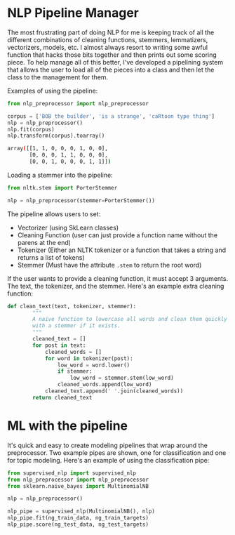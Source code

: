 # NLP Pipeline Manager

The most frustrating part of doing NLP for me is keeping track of all the
different combinations of cleaning functions, stemmers, lemmatizers,
vectorizers, models, etc. I almost always resort to writing some awful
function that hacks those bits together and then prints out some scoring
piece. To help manage all of this better, I've developed a pipelining system
that allows the user to load all of the pieces into a class and then let the
class to the management for them. 

Examples of using the pipeline:

```python
from nlp_preprocessor import nlp_preprocessor

corpus = ['BOB the builder', 'is a strange', 'caRtoon type thing']
nlp = nlp_preprocessor()
nlp.fit(corpus)
nlp.transform(corpus).toarray()
```

```bash
array([[1, 1, 0, 0, 0, 1, 0, 0],
       [0, 0, 0, 1, 1, 0, 0, 0],
       [0, 0, 1, 0, 0, 0, 1, 1]])
```

Loading a stemmer into the pipeline:

```python
from nltk.stem import PorterStemmer

nlp = nlp_preprocessor(stemmer=PorterStemmer())
```

The pipeline allows users to set:

* Vectorizer (using SkLearn classes)
* Cleaning Function (user can just provide a function name without the parens
at the end)
* Tokenizer (Either an NLTK tokenizer or a function that takes a string and
returns a list of tokens)
* Stemmer (Must have the attribute `.stem` to return the root word)

If the user wants to provide a cleaning function, it must accept 3 arguments.
The text, the tokenizer, and the stemmer. Here's an example extra cleaning
function:

```python
def clean_text(text, tokenizer, stemmer):
        """
        A naive function to lowercase all words and clean them quickly
        with a stemmer if it exists.
        """
        cleaned_text = []
        for post in text:
            cleaned_words = []
            for word in tokenizer(post):
                low_word = word.lower()
                if stemmer:
                    low_word = stemmer.stem(low_word)
                cleaned_words.append(low_word)
            cleaned_text.append(' '.join(cleaned_words))
        return cleaned_text
```

# ML with the pipeline

It's quick and easy to create modeling pipelines that wrap around the
preprocessor. Two example pipes are shown, one for classification and one for
topic modeling. Here's an example of using the classification pipe:

```python
from supervised_nlp import supervised_nlp
from nlp_preprocessor import nlp_preprocessor
from sklearn.naive_bayes import MultinomialNB

nlp = nlp_preprocessor()

nlp_pipe = supervised_nlp(MultinomialNB(), nlp)
nlp_pipe.fit(ng_train_data, ng_train_targets)
nlp_pipe.score(ng_test_data, ng_test_targets)
```


